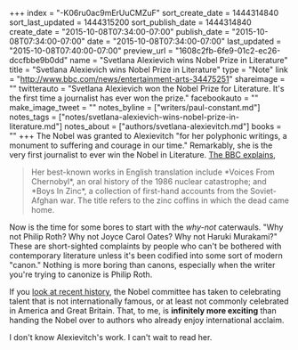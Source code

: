+++
index = "-K06ru0ac9mErUuCMZuF"
sort_create_date = 1444314840
sort_last_updated = 1444315200
sort_publish_date = 1444314840
create_date = "2015-10-08T07:34:00-07:00"
publish_date = "2015-10-08T07:34:00-07:00"
date = "2015-10-08T07:34:00-07:00"
last_updated = "2015-10-08T07:40:00-07:00"
preview_url = "1608c2fb-6fe9-01c2-ec26-dccfbbe9b0dd"
name = "Svetlana Alexievich wins Nobel Prize in Literature"
title = "Svetlana Alexievich wins Nobel Prize in Literature"
type = "Note"
link = "http://www.bbc.com/news/entertainment-arts-34475251"
shareimage = ""
twitterauto = "Svetlana Alexievich won the Nobel Prize for Literature. It's the first time a journalist has ever won the prize."
facebookauto = ""
make_image_tweet = ""
notes_byline = ["writers/paul-constant.md"]
notes_tags = ["notes/svetlana-alexievich-wins-nobel-prize-in-literature.md"]
notes_about = ["authors/svetlana-alexievitch.md"]
books = ""
+++
The Nobel was granted to Alexievitch "for her polyphonic writings, a monument to suffering and courage in our time." Remarkably, she is the very first journalist to ever win the Nobel in Literature. [The BBC explains](http://www.bbc.com/news/entertainment-arts-34475251),

<blockquote>Her best-known works in English translation include *Voices From Chernobyl*, an oral history of the 1986 nuclear catastrophe; and *Boys In Zinc*, a collection of first-hand accounts from the Soviet-Afghan war. The title refers to the zinc coffins in which the dead came home.</blockquote>

Now is the time for some bores to start with the *why-not* caterwauls. "Why not Philip Roth? Why not Joyce Carol Oates? Why not Haruki Murakami?" These are short-sighted complaints by people who can't be bothered with contemporary literature unless it's been codified into some sort of modern "canon." Nothing is more boring than canons, especially when the writer you're trying to canonize is Philip Roth.

If you [look at recent history](http://www.nobelprize.org/nobel_prizes/literature/laureates/), the Nobel committee has taken to celebrating talent that is not internationally famous, or at least not commonly celebrated in America and Great Britain. That, to me, is **infinitely more exciting** than handing the Nobel over to authors who already enjoy international acclaim. 

I don't know Alexievitch's work. I can't wait to read her.